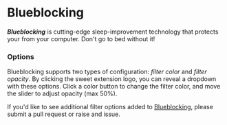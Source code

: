# Blueblocking
**_Blueblocking_** is cutting-edge sleep-improvement technology that protects your from your computer. Don't go to bed without it!

### Options
Blueblocking supports two types of configuration: _filter color_ and _filter opacity_. By clicking the sweet extension logo, you can reveal a dropdown with these options. Click a color button to change the filter color, and move the slider to adjust opacity (max 50%).

If you'd like to see additional filter options added to [Blueblocking](https://en.wikipedia.org/wiki/Bluestocking), please submit a pull request or raise and issue. 